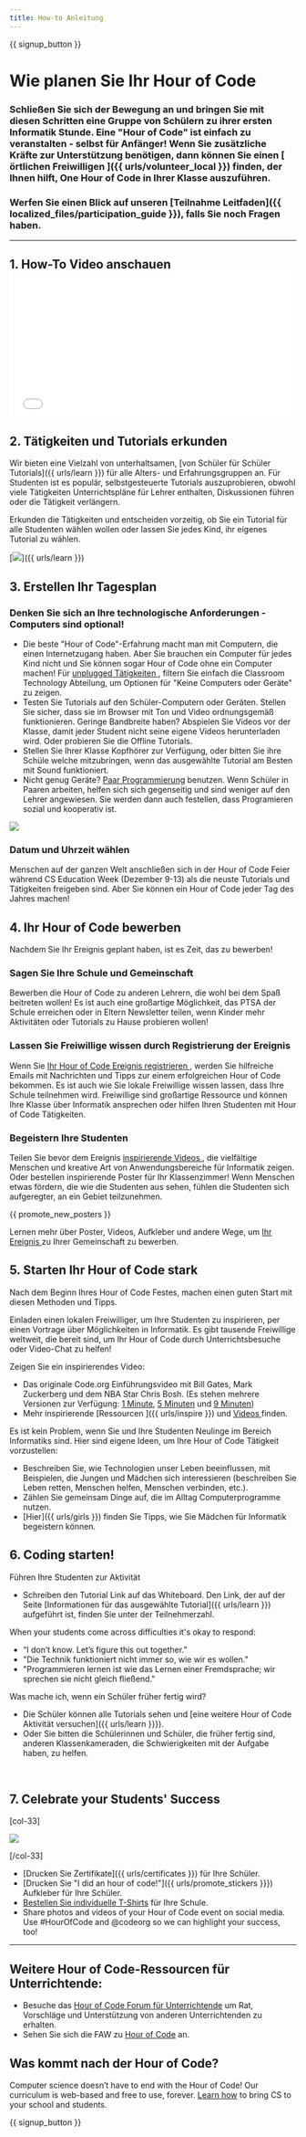 ```yaml
---
title: How-to Anleitung
---
```


{{ signup_button }}

# Wie planen Sie Ihr Hour of Code

### Schließen Sie sich der Bewegung an und bringen Sie mit diesen Schritten eine Gruppe von Schülern zu ihrer ersten Informatik Stunde. Eine "Hour of Code" ist einfach zu veranstalten - selbst für Anfänger! Wenn Sie zusätzliche Kräfte zur Unterstützung benötigen, dann können Sie einen [ örtlichen Freiwilligen ]({{ urls/volunteer_local }}) finden, der Ihnen hilft, One Hour of Code in Ihrer Klasse auszuführen.

### Werfen Sie einen Blick auf unseren [Teilnahme Leitfaden]({{ localized_files/participation_guide }}), falls Sie noch Fragen haben.

***

## 1. How-To Video anschauen <iframe width="500" height="255" src="//www.youtube.com/embed/SrnvvWDm73k" frameborder="0" allowfullscreen mark="crwd-mark"></iframe>

## 2. Tätigkeiten und Tutorials erkunden

Wir bieten eine Vielzahl von unterhaltsamen, [von Schüler für Schüler Tutorials]({{ urls/learn }}) für alle Alters- und Erfahrungsgruppen an. Für Studenten ist es populär, selbstgesteuerte Tutorials auszuprobieren, obwohl viele Tätigkeiten Unterrichtspläne für Lehrer enthalten, Diskussionen führen oder die Tätigkeit verlängern.

Erkunden die Tätigkeiten und entscheiden vorzeitig, ob Sie ein Tutorial für alle Studenten wählen wollen oder lassen Sie jedes Kind, ihr eigenes Tutorial zu wählen.

[<img src="/images/fit-700/tutorials.png" />]({{ urls/learn }})

## 3. Erstellen Ihr Tagesplan

### Denken Sie sich an Ihre technologische Anforderungen - Computers sind optional!

- Die beste "Hour of Code"-Erfahrung macht man mit Computern, die einen Internetzugang haben. Aber Sie brauchen ein Computer für jedes Kind nicht und Sie können sogar Hour of Code ohne ein Computer machen! Für [ unplugged Tätigkeiten ](/learn), filtern Sie einfach die Classroom Technology Abteilung, um Optionen für "Keine Computers oder Geräte" zu zeigen.
- Testen Sie Tutorials auf den Schüler-Computern oder Geräten. Stellen Sie sicher, dass sie im Browser mit Ton und Video ordnungsgemäß funktionieren. Geringe Bandbreite haben? Abspielen Sie Videos vor der Klasse, damit jeder Student nicht seine eigene Videos herunterladen wird. Oder probieren Sie die Offline Tutorials.
- Stellen Sie Ihrer Klasse Kopfhörer zur Verfügung, oder bitten Sie ihre Schüle welche mitzubringen, wenn das ausgewählte Tutorial am Besten mit Sound funktioniert.
- Nicht genug Geräte? [Paar Programmierung](https://www.youtube.com/watch?v=vgkahOzFH2Q) benutzen. Wenn Schüler in Paaren arbeiten, helfen sich sich gegenseitig und sind weniger auf den Lehrer angewiesen. Sie werden dann auch festellen, dass Programieren sozial und kooperativ ist.

<img src="/images/fit-350/group_ipad.jpg" />

### Datum und Uhrzeit wählen

Menschen auf der ganzen Welt anschließen sich in der Hour of Code Feier während CS Education Week (Dezember 9-13) als die neuste Tutorials und Tätigkeiten freigeben sind. Aber Sie können ein Hour of Code jeder Tag des Jahres machen!

## 4. Ihr Hour of Code bewerben

Nachdem Sie Ihr Ereignis geplant haben, ist es Zeit, das zu bewerben!

### Sagen Sie Ihre Schule und Gemeinschaft

Bewerben die Hour of Code zu anderen Lehrern, die wohl bei dem Spaß beitreten wollen! Es ist auch eine großartige Möglichkeit, das PTSA der Schule erreichen oder in Eltern Newsletter teilen, wenn Kinder mehr Aktivitäten oder Tutorials zu Hause probieren wollen!

### Lassen Sie Freiwillige wissen durch Registrierung der Ereignis

Wenn Sie  [ Ihr Hour of Code Ereignis registrieren ](/), werden Sie hilfreiche Emails mit Nachrichten und Tipps zur einem erfolgreichen Hour of Code bekommen. Es ist auch wie Sie lokale Freiwillige wissen lassen, dass Ihre Schule teilnehmen wird.  Freiwillige sind großartige Ressource und können Ihre Klasse über Informatik ansprechen oder hilfen Ihren Studenten mit Hour of Code Tätigkeiten.

### Begeistern Ihre Studenten

Teilen Sie bevor dem Ereignis  [ inspirierende Videos ](/promote/resources), die vielfältige Menschen und kreative Art von Anwendungsbereiche für Informatik zeigen. Oder bestellen inspirierende Poster für Ihr Klassenzimmer! Wenn Menschen etwas fördern, die wie die Studenten aus sehen, fühlen die Studenten sich aufgeregter, an ein Gebiet teilzunehmen.

{{ promote_new_posters }}

Lernen mehr über Poster, Videos, Aufkleber und andere Wege, um [ Ihr Ereignis ](/promote/resources#posters)  zu Ihrer Gemeinschaft zu bewerben.

## 5. Starten Ihr Hour of Code stark

Nach dem Beginn Ihres Hour of Code Festes, machen einen guten Start mit diesen Methoden und Tipps.

Einladen einen lokalen Freiwilliger, um Ihre Studenten zu inspirieren, per einen Vortrage über Möglichkeiten in Informatik. Es gibt tausende Freiwillige weltweit, die bereit sind, um Ihr Hour of Code durch Unterrichtsbesuche oder Video-Chat zu helfen!

Zeigen Sie ein inspirierendes Video:

- Das originale Code.org Einführungsvideo mit Bill Gates, Mark Zuckerberg und dem NBA Star Chris Bosh. (Es stehen mehrere Versionen zur Verfügung: [1 Minute](https://www.youtube.com/watch?v=qYZF6oIZtfc), [5 Minuten](https://www.youtube.com/watch?v=nKIu9yen5nc) und [9 Minuten](https://www.youtube.com/watch?v=dU1xS07N-FA))
- Mehr inspirierende [Ressourcen ]({{ urls/inspire }})  und [ Videos ](https://www.youtube.com/playlist?list=PLzdnOPI1iJNfpD8i4Sx7U0y2MccnrNZuP) finden.

Es ist kein Problem, wenn Sie und Ihre Studenten Neulinge im Bereich Informatiks sind. Hier sind eigene Ideen, um Ihre Hour of Code Tätigkeit vorzustellen:

- Beschreiben Sie, wie Technologien unser Leben beeinflussen, mit Beispielen, die Jungen und Mädchen sich interessieren (beschreiben Sie Leben retten, Menschen helfen, Menschen verbinden, etc.).
- Zählen Sie gemeinsam Dinge auf, die im Alltag Computerprogramme nutzen.
- [Hier]({{ urls/girls }}) finden Sie Tipps, wie Sie Mädchen für Informatik begeistern können.


## 6. Coding starten!

Führen Ihre Studenten zur Aktivität

- Schreiben den Tutorial Link auf das Whiteboard. Den Link, der auf der Seite [Informationen für das ausgewählte Tutorial]({{ urls/learn }}) aufgeführt ist, finden Sie unter der Teilnehmerzahl.

When your students come across difficulties it's okay to respond:

- “I don’t know. Let’s figure this out together.”
- "Die Technik funktioniert nicht immer so, wie wir es wollen."
- "Programmieren lernen ist wie das Lernen einer Fremdsprache; wir sprechen sie nicht gleich fließend."

Was mache ich, wenn ein Schüler früher fertig wird?

- Die Schüler können alle Tutorials sehen und [eine weitere Hour of Code Aktivität versuchen]({{ urls/learn }}}).
- Oder Sie bitten die Schülerinnen und Schüler, die früher fertig sind, anderen Klassenkameraden, die Schwierigkeiten mit der Aufgabe haben, zu helfen.

<p style="clear:both">&nbsp;</p>

## 7. Celebrate your Students' Success

[col-33]

<img src="/images/fit-300/boy-certificate.jpg" />

[/col-33]

- [Drucken Sie Zertifikate]({{ urls/certificates }}) für Ihre Schüler.
- [Drucken Sie "I did an hour of code!"]({{ urls/promote_stickers }}}) Aufkleber für Ihre Schüler.
- [Bestellen Sie individuelle T-Shirts](http://blog.code.org/post/132608499493/hour-of-code-shirts-and-more) für Ihre Schule.
- Share photos and videos of your Hour of Code event on social media. Use #HourOfCode and @codeorg so we can highlight your success, too!

----

## Weitere Hour of Code-Ressourcen für Unterrichtende:

- Besuche das [Hour of Code Forum für Unterrichtende](http://forum.code.org/c/plc/hour-of-code) um Rat, Vorschläge und Unterstützung von anderen Unterrichtenden zu erhalten.
- Sehen Sie sich die FAW zu [Hour of Code](https://support.code.org/hc/en-us/categories/200147083-Hour-of-Code) an.

## Was kommt nach der Hour of Code?

Computer science doesn’t have to end with the Hour of Code! Our curriculum is web-based and free to use, forever. [Learn how](/beyond) to bring CS to your school and students.

{{ signup_button }}

